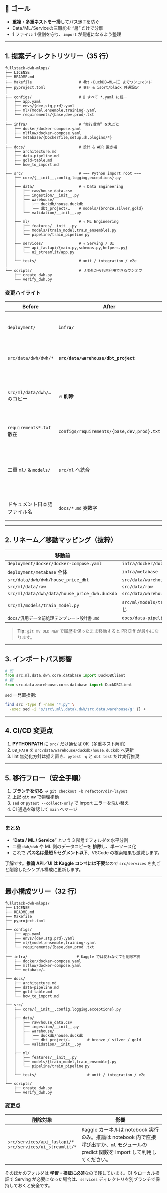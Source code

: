 ## 🎯 ゴール

* **重複・多重ネストを一掃**してパス迷子を防ぐ
* Data / ML / Service の三職能を “層” だけで分離
* 1 ファイル 1 役割を守り、`import` が最短になるよう整理

---

## 1. 提案ディレクトリツリー（35 行）

```
fullstack-dwh-mlops/
├── LICENSE
├── README.md
├── Makefile                     # dbt・DuckDB→ML→CI までワンコマンド
├── pyproject.toml               # 依存 & isort/black 共通設定
│
├── configs/                     # 🚚 すべて *.yaml に統一
│   ├── app.yaml
│   ├── envs/{dev,stg,prd}.yaml
│   ├── ml/{model,ensemble,training}.yaml
│   └── requirements/{base,dev,prod}.txt
│
├── infra/                       # “実行環境” を丸ごと
│   ├── docker/docker-compose.yaml
│   ├── mlflow/docker-compose.yaml
│   └── metabase/{Dockerfile,setup.sh,plugins/*}
│
├── docs/                        # 設計 & ADR 置き場
│   ├── architecture.md
│   ├── data-pipeline.md
│   ├── gold-table.md
│   └── how_to_import.md
│
├── src/                         # === Python import root ===
│   ├── core/{__init__,config,logging,exceptions}.py
│   │
│   ├── data/                    # ★ Data Engineering
│   │   ├── raw/house_data.csv
│   │   ├── ingestion/__init__.py
│   │   ├── warehouse/
│   │   │   ├── duckdb/house.duckdb
│   │   │   └── dbt_project/…    # models/{bronze,silver,gold}
│   │   └── validation/__init__.py
│   │
│   ├── ml/                      # ★ ML Engineering
│   │   ├── features/__init__.py
│   │   ├── models/{train_model,train_ensemble}.py
│   │   └── pipeline/train_pipeline.py
│   │
│   ├── services/                # ★ Serving / UI
│   │   ├── api_fastapi/{main.py,schemas.py,helpers.py}
│   │   └── ui_streamlit/app.py
│   │
│   └── tests/                   # unit / integration / e2e
│
└── scripts/                     # リポ外からも再利用できるワンオフ
    ├── create_dwh.py
    └── verify_dwh.py
```

### 変更ハイライト

| Before                   | After                                      | 理由                                           |
| ------------------------ | ------------------------------------------ | -------------------------------------------- |
| `deployment/`            | **`infra/`**                               | “環境” 全般を集約（Docker・K8s・IaC）                   |
| `src/data/dwh/dwh/*`     | **`src/data/warehouse/dbt_project`**       | 循環ネストを除去・`warehouse` 直下へ                     |
| `src/ml/data/dwh/…` のコピー | 🔥 **削除**                                  | Data レイヤは **一元化**、ML からは duckdb 接続で参照        |
| `requirements*.txt` 散在   | `configs/requirements/{base,dev,prod}.txt` | 依存ツリーをワンプレイスに                                |
| 二重 `ml/` & `models/`     | `src/ml` へ統合                               | “モデル定義 vs 学習コード” を `/ml/models` 内で分ける方が読みやすい |
| ドキュメント日本語ファイル名           | `docs/*.md` 英数字                            | OS 依存バグ＆CI 警告を防止                             |

---

## 2. リネーム／移動マッピング（抜粋）

| 移動前                                           | 移動後                                      |
| --------------------------------------------- | ---------------------------------------- |
| `deployment/docker/docker-compose.yaml`       | `infra/docker/docker-compose.yaml`       |
| `deployment/metabase` 全体                      | `infra/metabase`                         |
| `src/data/dwh/dwh/house_price_dbt`            | `src/data/warehouse/dbt_project`         |
| `src/ml/data/raw`                             | `src/data/raw`                           |
| `src/ml/data/dwh/data/house_price_dwh.duckdb` | `src/data/warehouse/duckdb/house.duckdb` |
| `src/ml/models/train_model.py`                | `src/ml/models/train_model.py` ※パスは同じ    |
| `docs/汎用データ前処理テンプレート設計書.md`                   | `docs/data-pipeline.md`                  |

> **Tip:**
> `git mv OLD NEW` で履歴を保ったまま移動すると PR Diff が最小になります。

---

## 3. インポートパス影響

```python
# 旧
from src.ml.data.dwh.core.database import DuckDBClient
# 新
from src.data.warehouse.core.database import DuckDBClient
```

`sed` 一発置換例:

```bash
find src -type f -name "*.py" \
  -exec sed -i 's/src\.ml\.data\.dwh/src.data.warehouse/g' {} +
```

---

## 4. CI/CD 変更点

1. **PYTHONPATH** に `src/` だけ通せば OK（多重ネスト解消）
2. `DB_PATH` を `src/data/warehouse/duckdb/house.duckdb` へ更新
3. lint 無効化方針は据え置き、`pytest -q` と `dbt test` だけ実行推奨

---

## 5. 移行フロー（安全手順）

1. **ブランチを切る**  → `git checkout -b refactor/dir-layout`
2. 上記 **`git mv`** で物理移動
3. `sed` or `pytest --collect-only` で import エラーを洗い替え
4. CI 通過を確認して `main` へマージ

---

### まとめ

* “**Data / ML / Service**” という 3 階層でフォルダを水平分割
* 二重 `dwh/dwh` や ML 側のデータコピーを **排除**し、単一ソース化
* これで **パス名は最短５セグメント以下**、VSCode の検索結果も激減します。

了解です。**推論 API／UI は Kaggle コンペには不要**なので `src/services` を丸ごと削除したシンプル構成に更新します。

---

## 最小構成ツリー（32 行）

```
fullstack-dwh-mlops/
├── LICENSE
├── README.md
├── Makefile
├── pyproject.toml
│
├── configs/
│   ├── app.yaml
│   ├── envs/{dev,stg,prd}.yaml
│   ├── ml/{model,ensemble,training}.yaml
│   └── requirements/{base,dev,prod}.txt
│
├── infra/                      # Kaggle では使わなくても削除不要
│   ├── docker/docker-compose.yaml
│   ├── mlflow/docker-compose.yaml
│   └── metabase/…
│
├── docs/
│   ├── architecture.md
│   ├── data-pipeline.md
│   ├── gold-table.md
│   └── how_to_import.md
│
├── src/
│   ├── core/{__init__,config,logging,exceptions}.py
│   │
│   ├── data/
│   │   ├── raw/house_data.csv
│   │   ├── ingestion/__init__.py
│   │   ├── warehouse/
│   │   │   ├── duckdb/house.duckdb
│   │   │   └── dbt_project/…        # bronze / silver / gold
│   │   └── validation/__init__.py
│   │
│   ├── ml/
│   │   ├── features/__init__.py
│   │   ├── models/{train_model,train_ensemble}.py
│   │   └── pipeline/train_pipeline.py
│   │
│   └── tests/                       # unit / integration / e2e
│
└── scripts/
    ├── create_dwh.py
    └── verify_dwh.py
```

### 変更点

| 削除対象                                                           | 影響                                                                                           |
| -------------------------------------------------------------- | -------------------------------------------------------------------------------------------- |
| `src/services/api_fastapi/*` <br>`src/services/ui_streamlit/*` | Kaggle カーネルは notebook 実行のみ。推論は notebook 内で直接呼び出すか、`ml` モジュールの predict 関数を import して利用してください。 |

そのほかのフォルダは **学習・検証に必須**なので残しています。CI やローカル検証で Serving が必要になった場合は、`services` ディレクトリを別ブランチで保持しておくと安全です。
